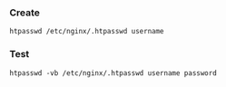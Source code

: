 ### Create

```
htpasswd /etc/nginx/.htpasswd username
```

### Test

```
htpasswd -vb /etc/nginx/.htpasswd username password
```
